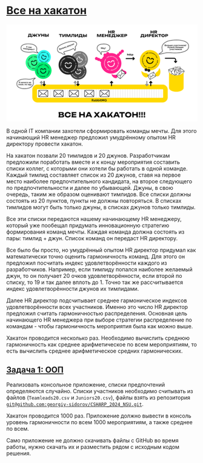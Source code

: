 # [Все на хакатон](https://sites.google.com/view/fitnsudotnet)

![Все на хакатон](assets/HackathonProblem.png "Все на хакатон")

В одной IT компании захотели сформировать команды мечты. Для этого начинающий HR менеджер предложил умудрённому опытом
HR директору провести хакатон.

На хакатон позвали 20 тимлидов и 20 джунов. Разработчикам предложили поработать вместе и к концу мероприятия составить
списки коллег, с которыми они хотели бы работать в одной команде. Каждый тимлид составляет список из 20 джунов, ставя на
первое место наиболее предпочтительного кандидата, на второе следующего по предпочтительности и далее по убывающей.
Джуны, в свою очередь, таким же образом оценивают тимлидов. Все списки должны состоять из 20 пунктов, пункты не должны
повторяться. В списках тимлидов могут быть только джуны, в списках джунов только тимлиды.

Все эти списки передаются нашему начинающему HR менеджеру, который уже пообещал придумать инновационную стратегию
формирования команд мечты. Каждая команда должна состоять из пары: тимлид + джун. Список команд он передаст HR
директору.

Все было бы просто, но умудрённый опытом HR директор придумал как математически точно оценить гармоничность команд. Для
этого он предложил посчитать индекс удовлетворённости каждого из разработчиков. Например, если тимлиду попался наиболее
желаемый джун, то он получает 20 очков удовлетворённости, если второй по списку, то 19 и так далее вплоть до 1. Точно
так же рассчитывается индекс удовлетворённости джунов их тимлидами.

Далее HR директор подсчитывает среднее гармоническое индексов удовлетворённости всех участников. Именно это число HR
директор предложил считать гармоничностью распределения. Основная цель начинающего HR менеджера при выборе стратегии
распределение по командам - чтобы гармоничность мероприятия была как можно выше.

Хакатон проводится несколько раз. Необходимо вычислить среднюю гармоничность как среднее арифметическое по всем
мероприятиям, то есть вычислить среднее арифметическое средних гармонических.

## [Задача 1: ООП](https://github.com/sysfutex/HackathonProblem/tree/task-1-oop)

Реализовать консольное приложение, списки предпочтений определяются случайно. Списки участников необходимо считывать из
файлов (`Teamleads20.csv` и `Juniors20.csv`), файлы взять из репозитория [
`git@github.com:georgiy-sidorov/CSHARP_2024_NSU.git`](https://github.com/georgiy-sidorov/CSHARP_2024_NSU).

Хакатон проводится 1000 раз. Приложение должно вывести в консоль уровень гармоничности по всем 1000 мероприятиям, а
также среднее по всем.

Само приложение не должно скачивать файлы с GitHub во время работы, нужно скачать их и разместить рядом с исходным кодом
решения. 
